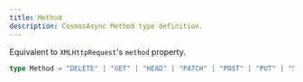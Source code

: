 ```yaml
---
title: Method
description: CosmosAsync Method type definition.
---
```


Equivalent to `XMLHttpRequest`'s `method` property.

```ts
type Method = "DELETE" | "GET" | "HEAD" | "PATCH" | "POST" | "PUT" | "SUB";
```